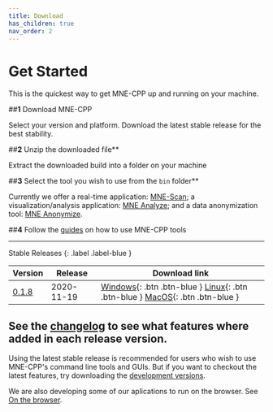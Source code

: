 ```yaml
---
title: Download
has_children: true
nav_order: 2
---
```

# Get Started

This is the quickest way to get MNE-CPP up and running on your machine.

##**1** Download MNE-CPP

  Select your version and platform. Download the latest stable release for the best stability.

##**2** Unzip the downloaded file**

  Extract the downloaded build into a folder on your machine

##**3** Select the tool you wish to use from the `bin` folder**

  Currently we offer a real-time application: [MNE-Scan](pages/learn/scan.md); a visualization/analysis application: [MNE Analyze](pages/learn/analyze.md); and a data anonymization tool: [MNE Anonymize](pages/learn/anonymize.md).

##**4** Follow the [guides](pages/learn/learn.md) on how to use MNE-CPP tools

---

Stable Releases
{: .label .label-blue }

| Version | Release | Download link |
|-------|-------|-------|
| [0.1.8](changelog.md#version-018) | 2020-11-19 | <span class="fs-2"> [Windows](https://github.com/mne-tools/mne-cpp/releases/download/v0.1.8/mne-cpp-windows-dynamic-x86_64.zip){: .btn .btn-blue } [Linux](https://github.com/mne-tools/mne-cpp/releases/download/v0.1.8/mne-cpp-linux-dynamic-x86_64.tar.gz){: .btn .btn-blue } [MacOS](https://github.com/mne-tools/mne-cpp/releases/download/v0.1.8/mne-cpp-macos-dynamic-x86_64.tar.gz){: .btn .btn-blue } </span> |

See the [changelog](changelog.md) to see what features where added in each release version.
---

Using the latest stable release is recommended for users who wish to use MNE-CPP's command line tools and GUIs. But if you want to checkout the latest features, try downloading the [development versions](development.md).

We are also developing some of our aplications to run on the browser. See [On the browser](webasm.md).
